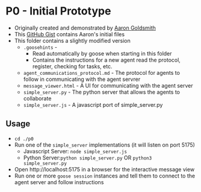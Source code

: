 # P0 - Initial Prototype 

* Originally created and demonstrated by [Aaron Goldsmith](https://gist.github.com/AaronGoldsmith)
* This [GitHub Gist](https://gist.github.com/AaronGoldsmith/114c439ae67e4f4c47cc33e829c82fac) contains Aaron's initial files 
* This folder contains a slightly modified version
  * `.goosehints` - 
    * Read automatically by goose when starting in this folder
    * Contains the instructions for a new agent read the protocol, register, checking for tasks, etc.
  * `agent_communications_protocol.md` - The protocol for agents to follow in communicating with the agent servrer
  * `message_viewer.html` - A UI for communicating with the agent server
  * `simple_server.py` - The python server that allows the agents to collaborate
  * `simple_server.js` - A javascript port of simple_server.py

## Usage
* `cd ./p0`
* Run one of the `simple_server` implementations (it will listen on port 5175)
  * Javascript Server: `node simple_server.js`
  * Python Server:`python simple_server.py` OR `python3 simple_server.py`
* Open http://localhost:5175 in a browser for the interactive message view
* Run one or more `goose session` instances and tell them to connect to the agent server and follow instructions


